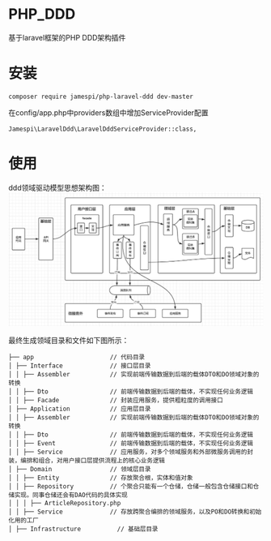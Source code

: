 # PHP_DDD
基于laravel框架的PHP DDD架构插件
# 安装
```
composer require jamespi/php-laravel-ddd dev-master
```
在config/app.php中providers数组中增加ServiceProvider配置
```
Jamespi\LaravelDdd\LaravelDddServiceProvider::class,
```
# 使用

ddd领域驱动模型思想架构图：  
![image](https://github.com/jamespjz/php-laravel-ddd/blob/main/ddd.jpg)

最终生成领域目录和文件如下图所示：
````
├── app                     // 代码目录
│ ├── Interface             // 接口层目录
│ │ ├── Assembler           // 实现前端传输数据到后端的载体DTO和DO领域对象的转换
│ │ ├── Dto                 // 前端传输数据到后端的载体，不实现任何业务逻辑
│ │ ├── Facade              // 封装应用服务，提供粗粒度的调用接口
│ ├── Application           // 应用层目录
│ │ ├── Assembler           // 实现前端传输数据到后端的载体DTO和DO领域对象的转换
│ │ ├── Dto                 // 前端传输数据到后端的载体，不实现任何业务逻辑
│ │ ├── Event               // 前端传输数据到后端的载体，不实现任何业务逻辑
│ │ ├── Service             // 应用服务，对多个领域服务和外部微服务调用的封装，编排和组合，对用户接口层提供流程上的核心业务逻辑
│ ├── Domain                // 领域层目录
│ │ ├── Entity              // 存放聚合根，实体和值对象
│ │ ├── Repository          // 个聚合只能有一个仓储，仓储一般包含仓储接口和仓储实现。同事仓储还会有DAO代码的具体实现
│ │ │ ├── ArticleRepository.php
│ │ ├── Service             // 存放跨聚合编排的领域服务，以及PO和DO转换和初始化用的工厂
│ ├── Infrastructure          // 基础层目录
````